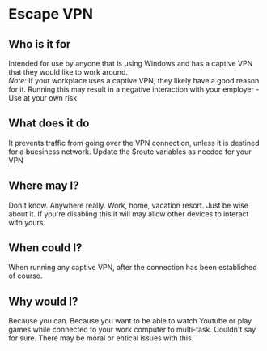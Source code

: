 # Escape VPN
## Who is it for
Intended for use by anyone that is using Windows and has a captive VPN that they would like to work around.  
*Note:* If your workplace uses a captive VPN, they likely have a good reason for it. Running this may result in a negative interaction with your employer - Use at your own risk
## What does it do
It prevents traffic from going over the VPN connection, unless it is destined for a buesiness network. Update the $route variables as needed for your VPN
## Where may I?
Don't know. Anywhere really. Work, home, vacation resort. Just be wise about it. If you're disabling this it will may allow other devices to interact with yours.
## When could I?
When running any captive VPN, after the connection has been established of course.
## Why would I?
Because you can. Because you want to be able to watch Youtube or play games while connected to your work computer to multi-task. Couldn't say for sure. There may be moral or ehtical issues with this.